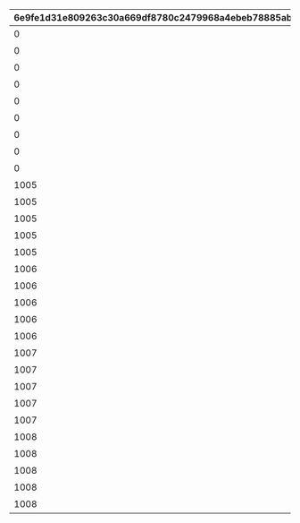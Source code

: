 |6e9fe1d31e809263c30a669df8780c2479968a4ebeb78885ab9ac88d50feea75|7646f11383ac17e984b466ba09791ad85d315210aef83ce30ab246008fdc3e7e|6c050f8f991472c5cf06cf1ca912fca06ba1a46b89800546fe41681dd319ea34|77fb7c819d645a4080539bfc8bf611005e6ebd180bbe170e08829a550be02c83|e759025f3adbbbec9a42a6a01cdae28678f696a026e91009e5cc4e2a6a7ec86a|a88e3c4c2df3a0be6f5aae286b3d7ea9d1cdd2c98661ec057f8fb470aa55a765|9f6ad736cface34f0fedf1b0a7ba9e077e1fac396581b13ae997384c61a49fff|0f78ecca4611c9e593362c0c0312233108ee2321494c8a8fe7350f610f4af08b|49d0516c23149526544eaf3baad9a734f6cd799012fd353a20e7025eef7c01e0|bf7f0c05e0e59da276e2e2037d878a21c1efe1f6bb1988eb8fcf6cb03fd33e47|35dd5fd86d9ed4809957bb9132b51df65bd74e8f9177752d991fd6c9103dc0bc|
| --- | --- | --- | --- | --- | --- | --- | --- | --- | --- | --- |
|0|1000|7000|10000101|2021/08/17 12:00:00|0|10000101|1|1回バトルしよう|2021/08/24 11:59:59|10|
|0|1000|7000|10000102|2021/08/17 12:00:00|0|10000102|5|5回バトルしよう|2021/08/24 11:59:59|10|
|0|1000|7000|10000103|2021/08/17 12:00:00|0|10000103|10|10回バトルしよう|2021/08/24 11:59:59|10|
|0|1000|7000|10000104|2021/08/17 12:00:00|0|10000104|15|15回バトルしよう|2021/08/24 11:59:59|10|
|0|1000|7000|10000105|2021/08/17 12:00:00|0|10000105|20|20回バトルしよう|2021/08/24 11:59:59|10|
|0|1000|7000|10000106|2021/08/17 12:00:00|0|10000106|25|25回バトルしよう|2021/08/24 11:59:59|10|
|0|1000|7000|10000107|2021/08/17 12:00:00|0|10000107|30|30回バトルしよう|2021/08/24 11:59:59|10|
|0|1000|7000|10000108|2021/08/17 12:00:00|0|10000108|35|35回バトルしよう|2021/08/24 11:59:59|10|
|0|1000|7000|10000109|2021/08/17 12:00:00|0|10000109|40|40回バトルしよう|2021/08/24 11:59:59|10|
|1005|1005|7001|10050501|2021/08/17 12:00:00|0|10050501|3000000|ミソラに累積300万ダメージ与えよう|2021/08/24 11:59:59|50|
|1005|1005|7001|10050502|2021/08/17 12:00:00|0|10050502|9000000|ミソラに累積900万ダメージ与えよう|2021/08/24 11:59:59|50|
|1005|1005|7001|10050503|2021/08/17 12:00:00|0|10050503|15000000|ミソラに累積1500万ダメージ与えよう|2021/08/24 11:59:59|50|
|1005|1005|7002|10050511|2021/08/17 12:00:00|1000000|10050511|1|ミソラに1度のバトルで100万ダメージ与えよう|2021/08/24 11:59:59|51|
|1005|1005|7002|10050512|2021/08/17 12:00:00|3000000|10050512|1|ミソラに1度のバトルで300万ダメージ与えよう|2021/08/24 11:59:59|51|
|1006|1006|7001|10060601|2021/08/17 12:00:00|0|10060601|5000000|ランファに累積500万ダメージ与えよう|2021/08/24 11:59:59|60|
|1006|1006|7001|10060602|2021/08/17 12:00:00|0|10060602|15000000|ランファに累積1500万ダメージ与えよう|2021/08/24 11:59:59|60|
|1006|1006|7001|10060603|2021/08/17 12:00:00|0|10060603|24000000|ランファに累積2400万ダメージ与えよう|2021/08/24 11:59:59|60|
|1006|1006|7002|10060611|2021/08/17 12:00:00|2000000|10060611|1|ランファに1度のバトルで200万ダメージ与えよう|2021/08/24 11:59:59|61|
|1006|1006|7002|10060612|2021/08/17 12:00:00|5000000|10060612|1|ランファに1度のバトルで500万ダメージ与えよう|2021/08/24 11:59:59|61|
|1007|1007|7001|10070701|2021/08/17 12:00:00|0|10070701|3000000|アゾールドに累積300万ダメージ与えよう|2021/08/24 11:59:59|70|
|1007|1007|7001|10070702|2021/08/17 12:00:00|0|10070702|9000000|アゾールドに累積900万ダメージ与えよう|2021/08/24 11:59:59|70|
|1007|1007|7001|10070703|2021/08/17 12:00:00|0|10070703|15000000|アゾールドに累積1500万ダメージ与えよう|2021/08/24 11:59:59|70|
|1007|1007|7002|10070711|2021/08/17 12:00:00|1000000|10070711|1|アゾールドに1度のバトルで100万ダメージ与えよう|2021/08/24 11:59:59|71|
|1007|1007|7002|10070712|2021/08/17 12:00:00|3000000|10070712|1|アゾールドに1度のバトルで300万ダメージ与えよう|2021/08/24 11:59:59|71|
|1008|1008|7001|10080801|2021/08/17 12:00:00|0|10080801|5000000|カリザに累積500万ダメージ与えよう|2021/08/24 11:59:59|80|
|1008|1008|7001|10080802|2021/08/17 12:00:00|0|10080802|15000000|カリザに累積1500万ダメージ与えよう|2021/08/24 11:59:59|80|
|1008|1008|7001|10080803|2021/08/17 12:00:00|0|10080803|24000000|カリザに累積2400万ダメージ与えよう|2021/08/24 11:59:59|80|
|1008|1008|7002|10080811|2021/08/17 12:00:00|2000000|10080811|1|カリザに1度のバトルで200万ダメージ与えよう|2021/08/24 11:59:59|81|
|1008|1008|7002|10080812|2021/08/17 12:00:00|5000000|10080812|1|カリザに1度のバトルで500万ダメージ与えよう|2021/08/24 11:59:59|81|